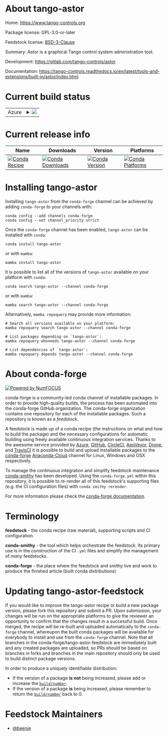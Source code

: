About tango-astor
=================

Home: https://www.tango-controls.org

Package license: GPL-3.0-or-later

Feedstock license: [BSD-3-Clause](https://github.com/conda-forge/tango-astor-feedstock/blob/main/LICENSE.txt)

Summary: Astor is a graphical Tango control system administration tool.

Development: https://gitlab.com/tango-controls/astor

Documentation: https://tango-controls.readthedocs.io/en/latest/tools-and-extensions/built-in/astor/index.html

Current build status
====================


<table>
    
  <tr>
    <td>Azure</td>
    <td>
      <details>
        <summary>
          <a href="https://dev.azure.com/conda-forge/feedstock-builds/_build/latest?definitionId=18369&branchName=main">
            <img src="https://dev.azure.com/conda-forge/feedstock-builds/_apis/build/status/tango-astor-feedstock?branchName=main">
          </a>
        </summary>
        <table>
          <thead><tr><th>Variant</th><th>Status</th></tr></thead>
          <tbody><tr>
              <td>linux_64</td>
              <td>
                <a href="https://dev.azure.com/conda-forge/feedstock-builds/_build/latest?definitionId=18369&branchName=main">
                  <img src="https://dev.azure.com/conda-forge/feedstock-builds/_apis/build/status/tango-astor-feedstock?branchName=main&jobName=linux&configuration=linux%20linux_64_" alt="variant">
                </a>
              </td>
            </tr><tr>
              <td>osx_64</td>
              <td>
                <a href="https://dev.azure.com/conda-forge/feedstock-builds/_build/latest?definitionId=18369&branchName=main">
                  <img src="https://dev.azure.com/conda-forge/feedstock-builds/_apis/build/status/tango-astor-feedstock?branchName=main&jobName=osx&configuration=osx%20osx_64_" alt="variant">
                </a>
              </td>
            </tr><tr>
              <td>win_64</td>
              <td>
                <a href="https://dev.azure.com/conda-forge/feedstock-builds/_build/latest?definitionId=18369&branchName=main">
                  <img src="https://dev.azure.com/conda-forge/feedstock-builds/_apis/build/status/tango-astor-feedstock?branchName=main&jobName=win&configuration=win%20win_64_" alt="variant">
                </a>
              </td>
            </tr>
          </tbody>
        </table>
      </details>
    </td>
  </tr>
</table>

Current release info
====================

| Name | Downloads | Version | Platforms |
| --- | --- | --- | --- |
| [![Conda Recipe](https://img.shields.io/badge/recipe-tango--astor-green.svg)](https://anaconda.org/conda-forge/tango-astor) | [![Conda Downloads](https://img.shields.io/conda/dn/conda-forge/tango-astor.svg)](https://anaconda.org/conda-forge/tango-astor) | [![Conda Version](https://img.shields.io/conda/vn/conda-forge/tango-astor.svg)](https://anaconda.org/conda-forge/tango-astor) | [![Conda Platforms](https://img.shields.io/conda/pn/conda-forge/tango-astor.svg)](https://anaconda.org/conda-forge/tango-astor) |

Installing tango-astor
======================

Installing `tango-astor` from the `conda-forge` channel can be achieved by adding `conda-forge` to your channels with:

```
conda config --add channels conda-forge
conda config --set channel_priority strict
```

Once the `conda-forge` channel has been enabled, `tango-astor` can be installed with `conda`:

```
conda install tango-astor
```

or with `mamba`:

```
mamba install tango-astor
```

It is possible to list all of the versions of `tango-astor` available on your platform with `conda`:

```
conda search tango-astor --channel conda-forge
```

or with `mamba`:

```
mamba search tango-astor --channel conda-forge
```

Alternatively, `mamba repoquery` may provide more information:

```
# Search all versions available on your platform:
mamba repoquery search tango-astor --channel conda-forge

# List packages depending on `tango-astor`:
mamba repoquery whoneeds tango-astor --channel conda-forge

# List dependencies of `tango-astor`:
mamba repoquery depends tango-astor --channel conda-forge
```


About conda-forge
=================

[![Powered by
NumFOCUS](https://img.shields.io/badge/powered%20by-NumFOCUS-orange.svg?style=flat&colorA=E1523D&colorB=007D8A)](https://numfocus.org)

conda-forge is a community-led conda channel of installable packages.
In order to provide high-quality builds, the process has been automated into the
conda-forge GitHub organization. The conda-forge organization contains one repository
for each of the installable packages. Such a repository is known as a *feedstock*.

A feedstock is made up of a conda recipe (the instructions on what and how to build
the package) and the necessary configurations for automatic building using freely
available continuous integration services. Thanks to the awesome service provided by
[Azure](https://azure.microsoft.com/en-us/services/devops/), [GitHub](https://github.com/),
[CircleCI](https://circleci.com/), [AppVeyor](https://www.appveyor.com/),
[Drone](https://cloud.drone.io/welcome), and [TravisCI](https://travis-ci.com/)
it is possible to build and upload installable packages to the
[conda-forge](https://anaconda.org/conda-forge) [Anaconda-Cloud](https://anaconda.org/)
channel for Linux, Windows and OSX respectively.

To manage the continuous integration and simplify feedstock maintenance
[conda-smithy](https://github.com/conda-forge/conda-smithy) has been developed.
Using the ``conda-forge.yml`` within this repository, it is possible to re-render all of
this feedstock's supporting files (e.g. the CI configuration files) with ``conda smithy rerender``.

For more information please check the [conda-forge documentation](https://conda-forge.org/docs/).

Terminology
===========

**feedstock** - the conda recipe (raw material), supporting scripts and CI configuration.

**conda-smithy** - the tool which helps orchestrate the feedstock.
                   Its primary use is in the construction of the CI ``.yml`` files
                   and simplify the management of *many* feedstocks.

**conda-forge** - the place where the feedstock and smithy live and work to
                  produce the finished article (built conda distributions)


Updating tango-astor-feedstock
==============================

If you would like to improve the tango-astor recipe or build a new
package version, please fork this repository and submit a PR. Upon submission,
your changes will be run on the appropriate platforms to give the reviewer an
opportunity to confirm that the changes result in a successful build. Once
merged, the recipe will be re-built and uploaded automatically to the
`conda-forge` channel, whereupon the built conda packages will be available for
everybody to install and use from the `conda-forge` channel.
Note that all branches in the conda-forge/tango-astor-feedstock are
immediately built and any created packages are uploaded, so PRs should be based
on branches in forks and branches in the main repository should only be used to
build distinct package versions.

In order to produce a uniquely identifiable distribution:
 * If the version of a package **is not** being increased, please add or increase
   the [``build/number``](https://docs.conda.io/projects/conda-build/en/latest/resources/define-metadata.html#build-number-and-string).
 * If the version of a package **is** being increased, please remember to return
   the [``build/number``](https://docs.conda.io/projects/conda-build/en/latest/resources/define-metadata.html#build-number-and-string)
   back to 0.

Feedstock Maintainers
=====================

* [@beenje](https://github.com/beenje/)

